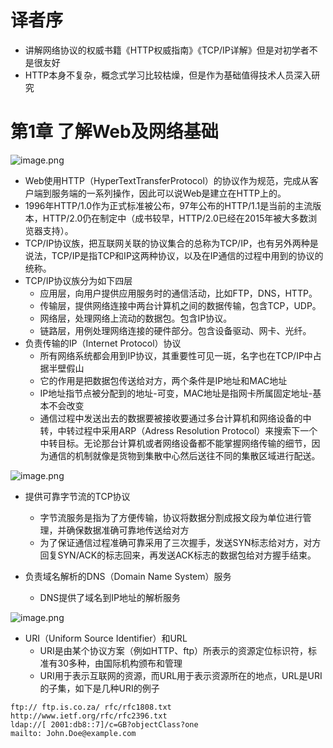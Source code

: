 # 译者序

- 讲解网络协议的权威书籍《HTTP权威指南》《TCP/IP详解》但是对初学者不是很友好
- HTTP本身不复杂，概念式学习比较枯燥，但是作为基础值得技术人员深入研究

# 第1章 了解Web及网络基础

![image.png](https://upload-images.jianshu.io/upload_images/134602-db334bbfb44338e6.png?imageMogr2/auto-orient/strip%7CimageView2/2/w/1240)

- Web使用HTTP（HyperTextTransferProtocol）的协议作为规范，完成从客户端到服务端的一系列操作，因此可以说Web是建立在HTTP上的。
- 1996年HTTP/1.0作为正式标准被公布，97年公布的HTTP/1.1是当前的主流版本，HTTP/2.0仍在制定中（成书较早，HTTP/2.0已经在2015年被大多数浏览器支持）。
- TCP/IP协议族，把互联网关联的协议集合的总称为TCP/IP，也有另外两种是说法，TCP/IP是指TCP和IP这两种协议，以及在IP通信的过程中用到的协议的统称。
- TCP/IP协议族分为如下四层
  - 应用层，向用户提供应用服务时的通信活动，比如FTP，DNS，HTTP。
  - 传输层，提供网络连接中两台计算机之间的数据传输，包含TCP，UDP。
  - 网络层，处理网络上流动的数据包。包含IP协议。
  - 链路层，用例处理网络连接的硬件部分。包含设备驱动、网卡、光纤。
- 负责传输的IP（Internet Protocol）协议
  - 所有网络系统都会用到IP协议，其重要性可见一斑，名字也在TCP/IP中占据半壁假山
  - 它的作用是把数据包传送给对方，两个条件是IP地址和MAC地址
  - IP地址指节点被分配到的地址-可变，MAC地址是指网卡所属固定地址-基本不会改变
  - 通信过程中发送出去的数据要被接收要通过多台计算机和网络设备的中转，中转过程中采用ARP（Adress Resolution Protocol）来搜索下一个中转目标。无论那台计算机或者网络设备都不能掌握网络传输的细节，因为通信的机制就像是货物到集散中心然后送往不同的集散区域进行配送。

![image.png](https://upload-images.jianshu.io/upload_images/134602-2094fdf9f778db03.png?imageMogr2/auto-orient/strip%7CimageView2/2/w/1240)

- 提供可靠字节流的TCP协议
  - 字节流服务是指为了方便传输，协议将数据分割成报文段为单位进行管理，并确保数据准确可靠地传送给对方
  - 为了保证通信过程准确可靠采用了三次握手，发送SYN标志给对方，对方回复SYN/ACK的标志回来，再发送ACK标志的数据包给对方握手结束。

- 负责域名解析的DNS（Domain Name System）服务
  - DNS提供了域名到IP地址的解析服务

![image.png](https://upload-images.jianshu.io/upload_images/134602-cefd578d24a3e97d.png?imageMogr2/auto-orient/strip%7CimageView2/2/w/1240)


- URI（Uniform Source Identifier）和URL
  - URI是由某个协议方案（例如HTTP、ftp）所表示的资源定位标识符，标准有30多种，由国际机构颁布和管理
  - URI用于表示互联网的资源，而URL用于表示资源所在的地点，URL是URI的子集，如下是几种URI的例子

```
ftp:// ftp.is.co.za/ rfc/rfc1808.txt 
http://www.ietf.org/rfc/rfc2396.txt 
ldap://[ 2001:db8::7]/c=GB?objectClass?one 
mailto: John.Doe@example.com 
```
